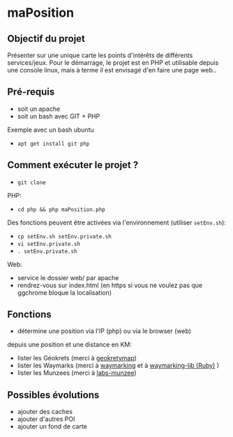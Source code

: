 # maPosition

## Objectif du projet
Présenter sur une unique carte les points d'intérêts de différents services/jeux.
Pour le démarrage, le projet est en PHP et utilisable depuis une console linux, mais à terme il est envisagé d'en faire une page web..

## Pré-requis
* soit un apache
* soit un bash avec GIT + PHP

Exemple avec un bash ubuntu
* `apt get install git php`

## Comment exécuter le projet ?
* `git clone`

PHP:

* `cd php && php maPosition.php`

Des fonctions peuvent être activées via l'environnement (utiliser `setEnv.sh`):
* `cp setEnv.sh setEnv.private.sh`
* `vi setEnv.private.sh`
* `. setEnv.private.sh`

Web:
* service le dossier web/ par apache
* rendrez-vous sur index.html (en https si vous ne voulez pas que ggchrome bloque la localisation)


## Fonctions
* détermine une position via l'IP (php) ou via le browser (web)

depuis une position et une distance en KM:
* lister les Géokrets (merci à [geokretymap](https://geokretymap.org/))
* lister les Waymarks (merci à [waymarking](https://waymarking.com) et à [waymarking-lib (Ruby)](https://github.com/pkubiak/waymarking-lib/blob/master/lib/waymarking/search_query.rb) )
* lister les Munzees (merci à [labs-munzee](https://github.com/CartoDB/labs-munzee/))

## Possibles évolutions
* ajouter des caches
* ajouter d'autres POI
* ajouter un fond de carte
